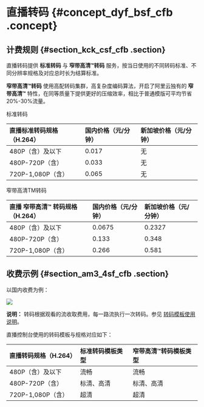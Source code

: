 # 直播转码 {#concept_dyf_bsf_cfb .concept}

## 计费规则 {#section_kck_csf_cfb .section}

直播转码提供 **标准转码** 与 **窄带高清™转码** 服务，按当日使用的不同转码标准、不同分辨率规格及对应总时长为结算标准。

**窄带高清™转码** 使用高配转码集群，高复杂度编码算法，开启了阿里云独有的 **窄带高清™** 特性，在同等质量下提供更好的压缩效率，相比于普通模版可平均节省20%-30%流量。

标准转码

|直播标准转码规格（H.264）|国内价格（元/分钟）|新加坡价格（元/分钟）|
|:--------------|:---------|:----------|
|480P（含）及以下|0.017|无|
|480P-720P（含）|0.033|无|
|720P-1,080P（含）|0.065|无|

窄带高清TM转码

|直播 窄带高清™ 转码规格（H.264）|国内价格（元/分钟）|新加坡价格（元/分钟）|
|:-------------------|:---------|:----------|
|480P（含）及以下|0.0675|0.2327|
|480P-720P（含）|0.133|0.348|
|720P-1,080P（含）|0.266|0.581|

## 收费示例 {#section_am3_4sf_cfb .section}

以国内收费为例：

![](http://static-aliyun-doc.oss-cn-hangzhou.aliyuncs.com/assets/img/21157/153913973111629_zh-CN.png)

**说明：** 转码根据观看的流收取费用，每一路流执行一次转码。参见 [转码模板使用说明](https://help.aliyun.com/document_detail/51229.html?spm=a2c4g.11186623.2.5.60ce1a82jliw6v)。

直播控制台使用的转码模板与规格对应如下：

|直播转码规格（H.264）|标准转码模板类型|窄带高清™转码模板类型|
|:------------|:-------|:----------|
|480P（含）及以下|流畅|流畅|
|480P-720P（含）|标清、高清|标清、高清|
|720P-1,080P（含）|超清|超清|

